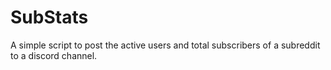# SubStats
A simple script to post the active users and total subscribers of a subreddit to a discord channel.
